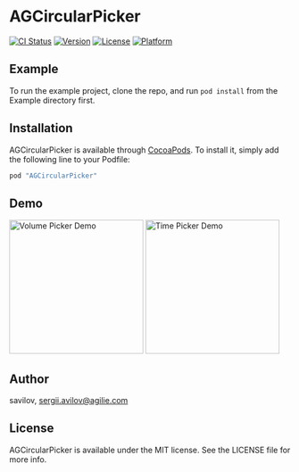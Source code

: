 # AGCircularPicker

[![CI Status](http://img.shields.io/travis/savilov/AGCircularPicker.svg?style=flat)](https://travis-ci.org/savilov/AGCircularPicker)
[![Version](https://img.shields.io/cocoapods/v/AGCircularPicker.svg?style=flat)](http://cocoapods.org/pods/AGCircularPicker)
[![License](https://img.shields.io/cocoapods/l/AGCircularPicker.svg?style=flat)](http://cocoapods.org/pods/AGCircularPicker)
[![Platform](https://img.shields.io/cocoapods/p/AGCircularPicker.svg?style=flat)](http://cocoapods.org/pods/AGCircularPicker)

## Example

To run the example project, clone the repo, and run `pod install` from the Example directory first.

## Installation

AGCircularPicker is available through [CocoaPods](http://cocoapods.org). To install
it, simply add the following line to your Podfile:

```ruby
pod "AGCircularPicker"
```

## Demo

<img src="https://j.gifs.com/1jJy8m.gif" alt="Volume Picker Demo" width="240">
<img src="https://j.gifs.com/58NDNK.gif" alt="Time Picker Demo" width="240">

## Author

savilov, sergii.avilov@agilie.com

## License

AGCircularPicker is available under the MIT license. See the LICENSE file for more info.
